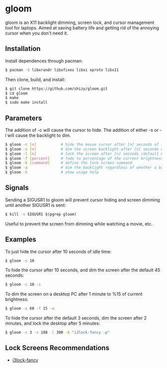# gloom

gloom is an X11 backlight dimming, screen lock, and cursor management tool for laptops. Aimed at saving battery life and getting rid of the annoying cursor when you don't need it.

## Installation

Install dependences through pacman:

```bash
$ pacman -S libxrandr libxfixes libxi xproto libx11
```

Then clone, build, and install:

```bash
$ git clone https://github.com/shizy/gloom.git
$ cd gloom
$ make
$ sudo make install
```

## Parameters

The addition of -c will cause the cursor to hide. The addition of either -s or -l will cause the backlight to dim.

```bash
$ gloom -c [n]           # hide the mouse cursor after [n] seconds of idle time (default 3)
$ gloom -s [n]           # dim the screen backlight after [n] seconds of idle time (default 45)
$ gloom -l [n]           # lock the screen after [n] seconds (default 600). Requires the use of -k.
$ gloom -f [percent]     # fade to percentage of the current brightness level (default 50)
$ gloom -k [command]     # define the lock screen command
$ gloom -a               # dim the backlight regardless of whether a battery is found or not
$ gloom -h               # show usage help
```

## Signals

Sending a SIGUSR1 to gloom will prevent cursor hiding and screen dimming until another SIGUSR1 is sent:

```bash
$ kill -s SIGUSR1 $(pgrep gloom)
```

Useful to prevent the screen from dimming while watching a movie, etc.

## Examples

To just hide the cursor after 10 seconds of idle time:
```bash
$ gloom -c 10
```

To hide the cursor after 10 seconds, and dim the screen after the default 45 seconds:
```bash
$ gloom -c 10 -s
```

To dim the screen on a desktop PC after 1 minute to %15 of current brightness:
```bash
$ gloom -s 60 -f 15 -a
```

To hide the cursor after the default 3 seconds, dim the screen after 2 minutes, and lock the desktop after 5 minutes:
```bash
$ gloom -c 3 -s 180 -l 300 -k "i3lock-fancy -p"
```

## Lock Screens Recommendations

* [i3lock-fancy](https://github.com/meskarune/i3lock-fancy)
